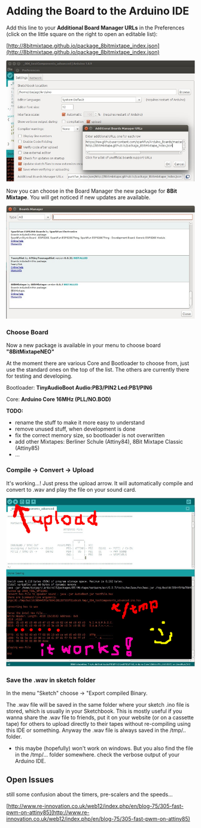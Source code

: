# Adding the Board to the Arduino IDE

Add this line to your **Additional Board Manager URLs** in the Preferences \(click on the little square on the right to open an editable list\):

[http://8bitmixtape.github.io/package_8bitmixtape_index.json](http://8bitmixtape.github.io/package_8bitmixtape_index.json)

![](images/instructions/8BitMixtapePackage_add.jpg)

Now you can choose in the Board Manager the new package for **8Bit Mixtape**. You will get noticed if new updates are available.

![](images/instructions/8BitMixtapePackage_BoardManageer.jpg)

### Choose Board

Now a new package is available in your menu to choose board **"8BitMixtapeNEO"**

At the moment there are various Core and Bootloader to choose from, just use the standard ones on the top of the list. The others are currently there for testing and developing.

Bootloader: **TinyAudioBoot Audio:PB3/PIN2 Led:PB1/PIN6**

Core: **Arduino Core 16MHz \(PLL/NO.BOD\)**

**TODO:**

* rename the stuff to make it more easy to understand
* remove unused stuff, when development is done
* fix the correct memory size, so bootloader is not overwritten
* add other Mixtapes: Berliner Schule \(Attiny84\), 8Bit Mixtape Classic \(Attiny85\)
* ...

### Compile -&gt; Convert -&gt; Upload

It's working...! Just press the upload arrow. It will automatically compile and convert to .wav and play the file on your sound card.

![](images/instructions/hex2wav_IDE_integration_working.jpg)

### Save the .wav in sketch folder

In the menu "Sketch" choose -&gt; "Export compiled Binary.

The .wav file will be saved in the same folder where your sketch .ino file is stored, which is usually in your Sketchbook. This is mostly useful if you wanna share the .wav file to friends, put it on your website \(or on a cassette tape\) for others to upload directly to their tapes without re-compiling using this IDE or something. Anyway the .wav file is always saved in the /tmp/.. folder.

* this maybe \(hopefully\) won't work on windows. But you also find the file in the /tmp/... folder somewhere. check the verbose output of your Arduino IDE.

## Open Issues

still some confusion about the timers, pre-scalers and the speeds...

[http://www.re-innovation.co.uk/web12/index.php/en/blog-75/305-fast-pwm-on-attiny85](http://www.re-innovation.co.uk/web12/index.php/en/blog-75/305-fast-pwm-on-attiny85)

